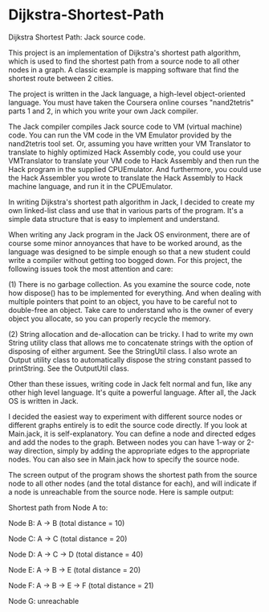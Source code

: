 # Dijkstra-Shortest-Path
Dijkstra Shortest Path: Jack source code. 

This project is an implementation of Dijkstra's shortest path algorithm, which is used to find the shortest path from a source node to all other nodes in a graph. A classic example is mapping software that find the shortest route between 2 cities. 

The project is written in the Jack language, a high-level object-oriented language. You must have taken the Coursera online courses "nand2tetris" parts 1 and 2, in which you write your own Jack compiler.

The Jack compiler compiles Jack source code to VM (virtual machine) code.   You can run the VM code in the VM Emulator provided by the nand2tetris tool set.  Or, assuming you have written your VM Translator to translate to highly optimized Hack Assembly code, you could use your VMTranslator to translate your VM code to Hack Assembly and then run the Hack program in the supplied CPUEmulator.  And furthermore, you could use the Hack Assembler you wrote to translate the Hack Assembly to Hack machine language, and run it in the CPUEmulator.

In writing Dijkstra's shortest path algorithm in Jack, I decided to create my own linked-list class and use that in various parts of the program. It's a simple data structure that is easy to implement and understand.

When writing any Jack program in the Jack OS environment, there are of course some minor annoyances that have to be worked around, as the language was designed to be simple enough so that a new student could write a compiler without getting too bogged down.  For this project, the following issues took the most attention and care:

(1) There is no garbage collection.  As you examine the source code, note how dispose() has to be implemented for everything.  And when dealing with multiple pointers that point to an object, you have to be careful not to double-free an object. Take care to understand who is the owner of every object you allocate, so you can properly recycle the memory. 

(2) String allocation and de-allocation can be tricky. I had to write my own String utility class that allows me to concatenate strings with the option of disposing of either argument. See the StringUtil class. I also wrote an Output utility class to automatically dispose the string constant passed to printString. See the OutputUtil class.

Other than these issues, writing code in Jack felt normal and fun, like any other high level language. It's quite a powerful language. After all, the Jack OS is written in Jack.

I decided the easiest way to experiment with different source nodes or different graphs entirely is to edit the source code directly. If you look at Main.jack, it is self-explanatory. You can define a node and directed edges and add the nodes to the graph. Between nodes you can have 1-way or 2-way direction, simply by adding the appropriate edges to the appropriate nodes.  You can also see in Main.jack how to specify the source node.  

The screen output of the program shows the shortest path from the source node to all other nodes (and the total distance for each), and will indicate if a node is unreachable from the source node.  Here is sample output:

Shortest path from Node A to:

Node B: A -> B (total distance = 10)

Node C: A -> C (total distance = 20)

Node D: A -> C -> D (total distance = 40)

Node E: A -> B -> E (total distance = 20)

Node F: A -> B -> E -> F (total distance = 21)

Node G: unreachable




